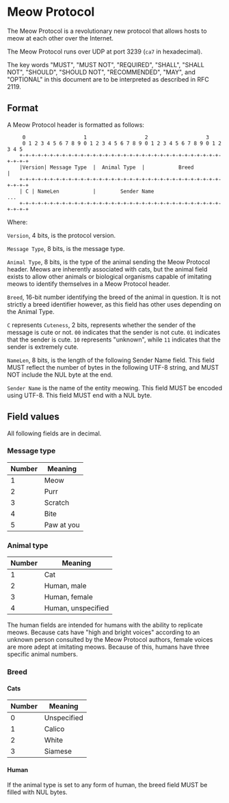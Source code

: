 # Meow Protocol

The Meow Protocol is a revolutionary new protocol that allows hosts to meow at each other over the Internet.

The Meow Protocol runs over UDP at port 3239 (`ca7` in hexadecimal).

The key words "MUST", "MUST NOT", "REQUIRED", "SHALL", "SHALL NOT", "SHOULD", "SHOULD NOT", "RECOMMENDED",  "MAY", and "OPTIONAL" in this document are to be interpreted as described in RFC 2119.

## Format

A Meow Protocol header is formatted as follows:

```
     0                   1                   2                   3
     0 1 2 3 4 5 6 7 8 9 0 1 2 3 4 5 6 7 8 9 0 1 2 3 4 5 6 7 8 9 0 1 2 3 4 5
    +-+-+-+-+-+-+-+-+-+-+-+-+-+-+-+-+-+-+-+-+-+-+-+-+-+-+-+-+-+-+-+-+-+-+-+-+
    |Version| Message Type  |  Animal Type  |           Breed               |
    +-+-+-+-+-+-+-+-+-+-+-+-+-+-+-+-+-+-+-+-+-+-+-+-+-+-+-+-+-+-+-+-+-+-+-+-+
    | C | NameLen           |        Sender Name                          ...
    +-+-+-+-+-+-+-+-+-+-+-+-+-+-+-+-+-+-+-+-+-+-+-+-+-+-+-+-+-+-+-+-+-+-+-+-+
```

Where:

`Version`, 4 bits, is the protocol version.

`Message Type`, 8 bits, is the message type.

`Animal Type`, 8 bits, is the type of the animal sending the Meow Protocol header. Meows are inherently associated with cats, but the animal field exists to allow other animals or biological organisms capable of imitating meows to identify themselves in a Meow Protocol header.

`Breed`, 16-bit number identifying the breed of the animal in question. It is not strictly a breed identifier however, as this field has other uses depending on the Animal Type.

`C` represents `Cuteness`, 2 bits, represents whether the sender of the message is cute or not. `00` indicates that the sender is not cute.  `01` indicates that the sender is cute. `10` represents "unknown", while `11` indicates that the sender is extremely cute.

`NameLen`, 8 bits, is the length of the following Sender Name field. This field MUST reflect the number of bytes in the following UTF-8 string, and MUST NOT include the NUL byte at the end.

`Sender Name` is the name of the entity meowing. This field MUST be encoded using UTF-8. This field MUST end with a NUL byte.

## Field values
All following fields are in decimal.

### Message type
| Number | Meaning |
|---|---|
| 1 | Meow
| 2 | Purr
| 3 | Scratch
| 4 | Bite
| 5 | Paw at you

### Animal type
| Number | Meaning |
|---|---|
| 1 | Cat
| 2 | Human, male
| 3 | Human, female
| 4 | Human, unspecified

The human fields are intended for humans with the ability to replicate meows. Because cats have "high and bright voices" according to an unknown person consulted by the Meow Protocol authors, female voices are more adept at imitating meows. Because of this, humans have three specific animal numbers.



### Breed

#### Cats
| Number | Meaning |
|---|---|
| 0 | Unspecified |
| 1 | Calico |
| 2 | White |
| 3 | Siamese |

#### Human
If the animal type is set to any form of human, the breed field MUST be filled with NUL bytes.
